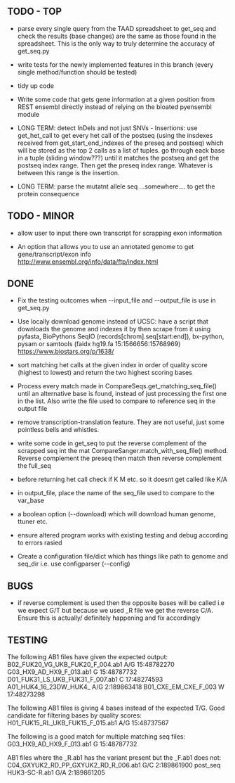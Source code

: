 ## TODO - TOP

- parse every single query from the TAAD spreadsheet to get_seq and check the results (base changes) are the same as those found in the spreadsheet. This is the only way to truly determine the accuracy of get_seq.py

- write tests for the newly implemented features in this branch (every single method/function should be tested)

- tidy up code

- Write some code that gets gene information at a given position from REST ensembl directly instead of relying on the bloated pyensembl module

- LONG TERM: detect InDels and not just SNVs
        - Insertions: use get_het_call to get every het call of the postseq (using the insdexes received from get_start_end_indexes of the preseq and postseq) which will be stored as the top 2 calls as a list of tuples. go through eack base in a tuple (sliding window???) until it matches the postseq and get the postseq index range. Then get the preseq index range. Whatever is between this range is the insertion.


- LONG TERM: parse the mutatnt allele seq ...somewhere.... to get the protein consequence



## TODO - MINOR

- allow user to input there own transcript for scrapping exon information

- An option that allows you to use an annotated genome to get gene/transcript/exon info http://www.ensembl.org/info/data/ftp/index.html



## DONE

- Fix the testing outcomes when --input_file and --output_file is use in get_seq.py

- Use locally download genome instead of UCSC: have a script that downloads the genome and indexes it by then scrape from it using pyfasta, BioPythons SeqIO (records[chrom].seq[start:end]), bx-python, pysam or samtools (faidx hg19.fa 15:1566656:15768969)   https://www.biostars.org/p/1638/

- sort matching het calls at the given index in order of quality score (highest to lowest) and return the two highest scoring bases

- Process every match made in CompareSeqs.get_matching_seq_file() until an alternative base is found, instead of just processing the first one in the list. Also write the file used to compare to reference seq in the output file

- remove transcription-translation feature. They are not useful, just some pointless bells and whistles.

- write some code in get_seq to put the reverse complement of the scrapped seq int the mat CompareSanger.match_with_seq_file() method. Reverse complement the preseq then match then reverse complement the full_seq

- before returning het call check if K M etc. so it doesnt get called like K/A

- in output_file, place the name of the seq_file used to compare to the var_base

- a boolean option (--download) which will download human genome, ttuner etc.

- ensure altered program works with existing testing and debug according to errors rasied

- Create a configuration file/dict which has things like path to genome and seq_dir i.e. use configparser (--config)



## BUGS

- if reverse complement is used then the opposite bases will be called i.e we expect G/T but because we used _R file we get the reverse C/A. Ensure this is actually/ definitely happening and fix accordingly

## TESTING

The following AB1 files have given the expected output:
  B02_FUK20_VG_UKB_FUK20_F_004.ab1    A/G 15:48782270
  G03_HX9_AD_HX9_F_013.ab1            G 15:48787732
  D01_FUK31_LS_UKB_FUK31_F_007.ab1    C 17:48274593
  A01_HUK4_16_23DW_HUK4_              A/G 2:189863418
  B01_CXE_EM_CXE_F_003                W 17:48273298

The following AB1 files is giving 4 bases instead of the expected T/G. Good candidate for filtering bases by quality scores:
  H01_FUK15_RL_UKB_FUK15_F_015.ab1  A/G  15:48737567 

The following is a good match for multiple matching seq files:
  G03_HX9_AD_HX9_F_013.ab1   G 15:48787732

AB1 files where the _R.ab1 has the variant present but the _F.ab1 does not:
  C04_GXYUK2_RD_PP_GXYUK2_RD_R_006.ab1  G/C 2:189861900       post_seq
  HUK3-SC-R.ab1                         G/A    2:189861205

